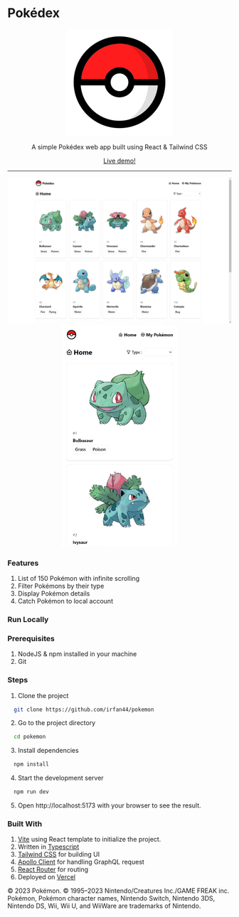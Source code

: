# Pokédex

<p align="center">
<img src="public/pokeball.png" alt="Pokéball">
</p>

<p align="center">
A simple Pokédex web app built using React & Tailwind CSS
</p>

<div align="center">
<a href="https://pokedex.irfannm.dev">Live demo!</a>
</div>

---

<img src="docs/pokedex-web.png" alt="Pokédex Web">
<div align="center">
<img src="docs/pokedex-mobile.png" alt="Pokédex Mobile" height="500">
</div>

### Features

1. List of 150 Pokémon with infinite scrolling
2. Filter Pokémons by their type
3. Display Pokémon details
4. Catch Pokémon to local account 

### Run Locally
### Prerequisites

1. NodeJS & npm installed in your machine
2. Git

### Steps
1. Clone the project

```bash
  git clone https://github.com/irfan44/pokemon
```

2. Go to the project directory

```bash
  cd pokemon
```

3. Install dependencies

```bash
  npm install
```

4. Start the development server

```bash
  npm run dev
```

5. Open http://localhost:5173 with your browser to see the result.

### Built With

1. [Vite](https://vite.dev/) using React template to initialize the project.
2. Written in [Typescript](https://www.typescriptlang.org/)
3. [Tailwind CSS](https://tailwindcss.com/) for building UI
4. [Apollo Client](https://www.apollographql.com/docs/react/) for handling GraphQL request 
5. [React Router](https://reactrouter.com/) for routing 
6. Deployed on [Vercel](https://vercel.com/)

© 2023 Pokémon. © 1995–2023 Nintendo/Creatures Inc./GAME FREAK inc. Pokémon, Pokémon character names, Nintendo Switch, Nintendo 3DS, Nintendo DS, Wii, Wii U, and WiiWare are trademarks of Nintendo.